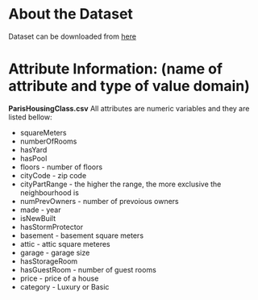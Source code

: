 # About the Dataset
Dataset can be downloaded from [here](https://www.kaggle.com/mssmartypants/paris-housing-classification?select=ParisHousingClass.csv)

# Attribute Information: (name of attribute and type of value domain)

**ParisHousingClass.csv**
All attributes are numeric variables and they are listed bellow:
   - squareMeters
   - numberOfRooms
   - hasYard
   - hasPool
   - floors - number of floors
   - cityCode - zip code
   - cityPartRange - the higher the range, the more exclusive the neighbourhood is
   - numPrevOwners - number of prevoious owners
   - made - year
   - isNewBuilt
   - hasStormProtector
   - basement - basement square meters
   - attic - attic square meteres
   - garage - garage size
   - hasStorageRoom
   - hasGuestRoom - number of guest rooms
   - price - price of a house
   - category - Luxury or Basic
